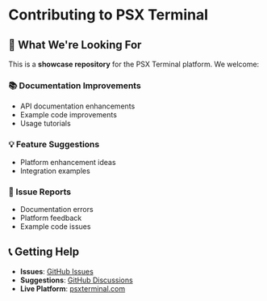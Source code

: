 # Contributing to PSX Terminal

## 🎯 What We're Looking For

This is a **showcase repository** for the PSX Terminal platform. We welcome:

### 📚 Documentation Improvements
- API documentation enhancements
- Example code improvements
- Usage tutorials

### 💡 Feature Suggestions
- Platform enhancement ideas
- Integration examples

### 🐛 Issue Reports
- Documentation errors
- Platform feedback
- Example code issues

## 📞 Getting Help

- **Issues**: [GitHub Issues](https://github.com/mumtazkahn/psx-terminal/issues)
- **Suggestions**: [GitHub Discussions](https://github.com/mumtazkahn/psx-terminal/discussions)
- **Live Platform**: [psxterminal.com](https://psxterminal.com)